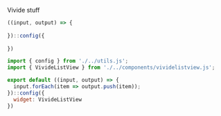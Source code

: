 Vivide stuff


```javascript
((input, output) => {
  
})::config({
  
})
```

```javascript
import { config } from './../utils.js';
import { VivideListView } from './../components/vividelistview.js';

export default ((input, output) => {
  input.forEach(item => output.push(item));
})::config({
  widget: VivideListView
})
```

